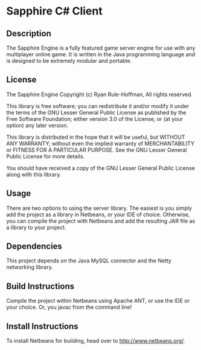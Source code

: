 Sapphire C# Client
=====================================

Description
----------------
The Sapphire Engine is a fully featured game server engine for use with any multiplayer online game. It is written in the Java programming language and is designed to be extremely modular and portable.

License
----------------
The Sapphire Engine
Copyright (c) Ryan Rule-Hoffman, All rights reserved.

This library is free software; you can redistribute it and/or
modify it under the terms of the GNU Lesser General Public
License as published by the Free Software Foundation; either
version 3.0 of the License, or (at your option) any later version.

This library is distributed in the hope that it will be useful,
but WITHOUT ANY WARRANTY; without even the implied warranty of
MERCHANTABILITY or FITNESS FOR A PARTICULAR PURPOSE.  See the GNU
Lesser General Public License for more details.

You should have received a copy of the GNU Lesser General Public
License along with this library.


Usage
----------------
There are two options to using the server library. The easiest is you simply add the project as a library in Netbeans, or your IDE of choice. Otherwise, you can compile the project with Netbeans and add the resulting JAR file as a library to your project.

Dependencies
----------------
This project depends on the Java MySQL connector and the Netty networking library.

Build Instructions
----------------
Compile the project within Netbeans using Apache ANT, or use the IDE or your choice. Or, you javac from the command line!

Install Instructions
----------------
To install Netbeans for building, head over to http://www.netbeans.org/.